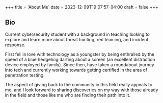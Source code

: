 +++
title = 'About Me'
date = 2023-12-09T19:07:57-04:00
draft = false
+++

## Bio
Current cybersecurity student with a background in teaching looking to explore and learn more about threat hunting, red teaming, and incident response.

First fell in love with technology as a youngster by being enthralled by the speed of a blue hedgehog darting about a screen (an excellent distraction device employed by family). Since then, have taken a roundabout journey into tech and currently working towards getting certified in the area of penetration testing.

The aspect of giving back to the community in this field really appeals to me, and I look forward to sharing discoveries on my way with those already in the field and those like me who are finding their path into it.